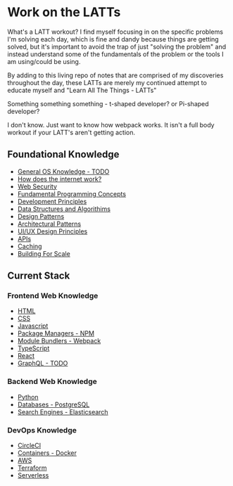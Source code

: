 # Work on the LATTs

What's a LATT workout? I find myself focusing in on the specific problems I'm solving each day, which is fine and dandy because things are getting solved, but it's important to avoid the trap of just "solving the problem" and instead understand some of the fundamentals of the problem or the tools I am using/could be using. 

By adding to this living repo of notes that are comprised of my discoveries throughout the day, these LATTs are merely my continued attempt to educate myself and "Learn All The Things - LATTs" 

Something something something - t-shaped developer? or Pi-shaped developer?

I don't know. Just want to know how webpack works. It isn't a full body workout if your LATT's aren't getting action.

## Foundational Knowledge
- [General OS Knowledge - TODO](https://github.com/ahackit/work-on-the-LATTS/tree/master/1.Foundational/GeneralOSKnowledge)
- [How does the internet work?](https://github.com/ahackit/work-on-the-LATTS/tree/master/1.Foundational/HowDoesInternetWork)
- [Web Security](https://github.com/ahackit/work-on-the-LATTS/tree/master/1.Foundational/WebSecurity)
- [Fundamental Programming Concepts](https://github.com/ahackit/work-on-the-LATTS/tree/master/1.Foundational/FundamentalProgramming)
- [Development Principles](https://github.com/ahackit/work-on-the-LATTS/tree/master/1.Foundational/DevelopmentPrinciples)
- [Data Structures and Algorithims](https://github.com/ahackit/work-on-the-LATTS/tree/master/1.Foundational/DataStructuresAndAlgorithims)
- [Design Patterns](https://github.com/ahackit/work-on-the-LATTS/tree/master/1.Foundational/DesignPatterns)
- [Architectural Patterns](https://github.com/ahackit/work-on-the-LATTS/tree/master/1.Foundational/ArchitecturalPatterns)
- [UI/UX Design Principles](https://github.com/ahackit/work-on-the-LATTS/tree/master/1.Foundational/DesignPrinciples)
- [APIs](https://github.com/ahackit/work-on-the-LATTS/tree/master/1.Foundational/APIs)
- [Caching](https://github.com/ahackit/work-on-the-LATTS/tree/master/1.Foundational/Caching)
- [Building For Scale](https://github.com/ahackit/work-on-the-LATTS/tree/master/1.Foundational/BuildingForScale)

## Current Stack
### Frontend Web Knowledge

- [HTML](https://github.com/ahackit/work-on-the-LATTS/tree/master/2.CurrentStack/HTML)
- [CSS](https://github.com/ahackit/work-on-the-LATTS/tree/master/2.CurrentStack/CSS)
- [Javascript](https://github.com/ahackit/work-on-the-LATTS/tree/master/2.CurrentStack/Javascript)
- [Package Managers - NPM](https://github.com/ahackit/work-on-the-LATTS/tree/master/2.CurrentStack/NPM)
- [Module Bundlers - Webpack](https://github.com/ahackit/work-on-the-LATTS/tree/master/2.CurrentStack/Webpack)
- [TypeScript](https://github.com/ahackit/work-on-the-LATTS/tree/master/2.CurrentStack/TypeScript)
- [React](https://github.com/ahackit/work-on-the-LATTS/tree/master/2.CurrentStack/React)
- [GraphQL - TODO](https://github.com/ahackit/work-on-the-LATTS/tree/master/2.CurrentStack/GraphQL)


### Backend Web Knowledge

- [Python](https://github.com/ahackit/work-on-the-LATTS/tree/master/2.CurrentStack/Python)
- [Databases - PostgreSQL](https://github.com/ahackit/work-on-the-LATTS/tree/master/2.CurrentStack/PostgreSQL)
- [Search Engines - Elasticsearch](https://github.com/ahackit/work-on-the-LATTS/tree/master/2.CurrentStack/ElasticSearch)

### DevOps Knowledge

- [CircleCI](https://github.com/ahackit/work-on-the-LATTS/tree/master/2.CurrentStack/CircleCI)
- [Containers - Docker](https://github.com/ahackit/work-on-the-LATTS/tree/master/2.CurrentStack/Docker)
- [AWS](https://github.com/ahackit/work-on-the-LATTS/tree/master/2.CurrentStack/AWS)
- [Terraform](https://github.com/ahackit/work-on-the-LATTS/tree/master/2.CurrentStack/Terraform)
- [Serverless](https://github.com/ahackit/work-on-the-LATTS/tree/master/2.CurrentStack/Serverless) 

